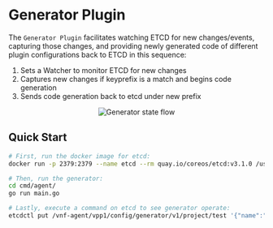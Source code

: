 # Generator Plugin

The `Generator Plugin` facilitates watching ETCD for new changes/events, capturing those changes, and providing newly generated code of different plugin configurations back to ETCD in this sequence:

1. Sets a Watcher to monitor ETCD for new changes
2. Captures new changes if keyprefix is a match and begins code generation
3. Sends code generation back to etcd under new prefix

<p align="center">
    <img src="../../docs/img/Generator.jpg" alt="Generator state flow">
</p>

## Quick Start

```bash
# First, run the docker image for etcd:
docker run -p 2379:2379 --name etcd --rm quay.io/coreos/etcd:v3.1.0 /usr/local/bin/etcd -advertise-client-urls http://0.0.0.0:2379 -listen-client-urls http://0.0.0.0:2379

# Then, run the generator:
cd cmd/agent/
go run main.go

# Lastly, execute a command on etcd to see generator operate:
etcdctl put /vnf-agent/vpp1/config/generator/v1/project/test '{"name":"test", "plugin": '['{"name":"grpc"}']'}'
```